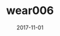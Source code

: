 ---
title: wear006
articlename: >-
  Effect of a Game-Based Intervention Designed to Enhance Social Incentives to Increase Physical Activity Among Families
topic: Wearables
date: '2017-11-01'
authors: >-
  Mitesh S. Patel, MD, MBA, MS; Emelia J. Benjamin, MD, ScM; Kevin G. Volpp, MD, PhD; Caroline S. Fox, MD, MPH8; Dylan S. Small, PhD; Joseph M. Massaro, PhD7; Jane J. Lee, PhD; Victoria Hilbert, MPH, RD; Maureen Valentino, BA; Devon H. Taylor, MPH; Emily S. Manders, BS; Karen Mutalik, BS; Jingsan Zhu, MBA, MS; Wenli Wang, MS; Joanne M. Murabito, MD, ScM
source: 'https://jamanetwork.com/journals/jamainternalmedicine/article-abstract/2655242'
journal: JAMA IM
spotlight: true
image: 
summary: 
---